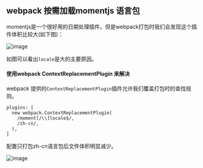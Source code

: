 ## webpack 按需加载momentjs 语言包

momentjs是一个很好用的日期处理插件。但是webpack打包时我们会发现这个插件体积比较大(如下图)：

![image](http://m.qpic.cn/psc?/V12UXEll2JjLTU/S1G4*2hi*D5aPIJug2nMa0EWIqUHg3Y3CkqaGZyfDRO9DW7ctyD9vZPMoQ73IOUeWAp8VC9gDkzSD13Pmr0ML1zyPWokrdh.ujwtBLNkMEU!/b&bo=xwKBAgAAAAARB3Y!&rf=viewer_4&t=5)


如图可以看出`locale`是大的主要原因。

#### 使用webpack ContextReplacementPlugin 来解决

webpack 提供的`ContextReplacementPlugin`插件允许我们覆盖打包时的查找规则。


```
plugins: [
  new webpack.ContextReplacementPlugin(
    /moment[/\\]locale$/,
    /zh-cn/,
  ),
]
```

配置只打包zh-cn语言包后文件体积明显减少。

![image](http://m.qpic.cn/psc?/V12UXEll2JjLTU/S1G4*2hi*D5aPIJug2nMa7BYDqhe3laMPpoeCJAday7MJeLhWIKgZ*KtIP0gA0bLn1pPHlXSGi1f0CeZWvDRZqUCWcfw5qmHQu29QEBS298!/b&bo=cQFlAQAAAAARByQ!&rf=viewer_4&t=5)
